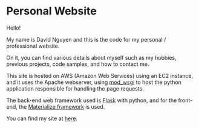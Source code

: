 # Personal Website

Hello!

My name is David Nguyen and this is the code for my personal / professional
website.

On it, you can find various details about myself such as my hobbies,
previous projects, code samples, and how to contact me.

This site is hosted on AWS (Amazon Web Services) using an EC2 instance, and it
uses the Apache webserver, using [mod_wsgi](https://code.google.com/p/modwsgi/) 
to host the python application responsible for handling the page requests.

The back-end web framework used is [Flask](http://flask.pocoo.org/) 
with python, and for the front-end, the [Materialize framework](http://materializecss.com/)
is used. 

You can find my site at [here](http://davidnguyent.com).
